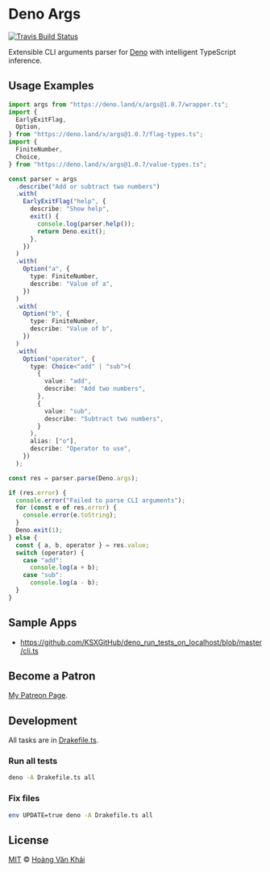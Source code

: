 # Deno Args

[![Travis Build Status](https://travis-ci.org/KSXGitHub/deno-args.svg?branch=master)](https://travis-ci.org/KSXGitHub/deno-args)

Extensible CLI arguments parser for [Deno](https://deno.land) with intelligent TypeScript inference.

## Usage Examples

```typescript
import args from "https://deno.land/x/args@1.0.7/wrapper.ts";
import {
  EarlyExitFlag,
  Option,
} from "https://deno.land/x/args@1.0.7/flag-types.ts";
import {
  FiniteNumber,
  Choice,
} from "https://deno.land/x/args@1.0.7/value-types.ts";

const parser = args
  .describe("Add or subtract two numbers")
  .with(
    EarlyExitFlag("help", {
      describe: "Show help",
      exit() {
        console.log(parser.help());
        return Deno.exit();
      },
    })
  )
  .with(
    Option("a", {
      type: FiniteNumber,
      describe: "Value of a",
    })
  )
  .with(
    Option("b", {
      type: FiniteNumber,
      describe: "Value of b",
    })
  )
  .with(
    Option("operator", {
      type: Choice<"add" | "sub">(
        {
          value: "add",
          describe: "Add two numbers",
        },
        {
          value: "sub",
          describe: "Subtract two numbers",
        }
      ),
      alias: ["o"],
      describe: "Operator to use",
    })
  );

const res = parser.parse(Deno.args);

if (res.error) {
  console.error("Failed to parse CLI arguments");
  for (const e of res.error) {
    console.error(e.toString);
  }
  Deno.exit(1);
} else {
  const { a, b, operator } = res.value;
  switch (operator) {
    case "add":
      console.log(a + b);
    case "sub":
      console.log(a - b);
  }
}
```

## Sample Apps

- https://github.com/KSXGitHub/deno_run_tests_on_localhost/blob/master/cli.ts

## Become a Patron

[My Patreon Page](https://patreon.com/khai96_).

## Development

All tasks are in [Drakefile.ts](https://git.io/JvhVf).

### Run all tests

```sh
deno -A Drakefile.ts all
```

### Fix files

```sh
env UPDATE=true deno -A Drakefile.ts all
```

## License

[MIT](https://git.io/JvK1f) © [Hoàng Văn Khải](https://github.com/KSXGitHub)
